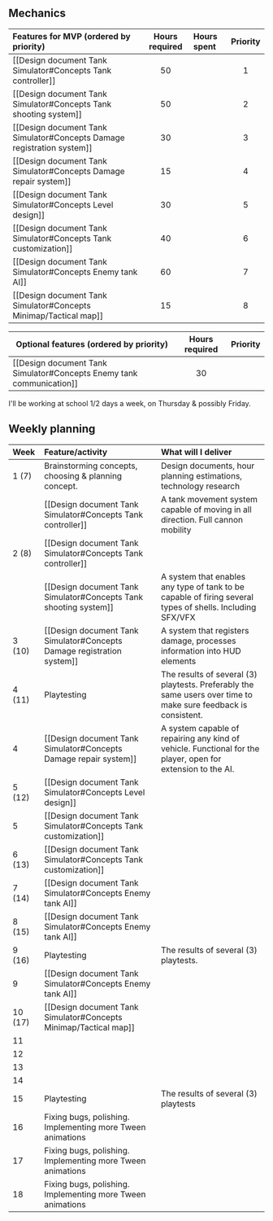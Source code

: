 ## Mechanics
| **Features for MVP (ordered by priority)**                             | **Hours required** | **Hours spent** | **Priority** |
|:---------------------------------------------------------------------- |:------------------:|:--------------- |:------------:|
| [[Design document Tank Simulator#Concepts Tank controller]]            |         50         |                 |      1       |
| [[Design document Tank Simulator#Concepts Tank shooting system]]       |         50         |                 |      2       |
| [[Design document Tank Simulator#Concepts Damage registration system]] |         30         |                 |      3       |
| [[Design document Tank Simulator#Concepts Damage repair system]]       |         15         |                 |      4       |
| [[Design document Tank Simulator#Concepts Level design]]               |         30         |                 |      5       |
| [[Design document Tank Simulator#Concepts Tank customization]]         |         40         |                 |      6       |
| [[Design document Tank Simulator#Concepts Enemy tank AI]]              |         60           |                 |    7          |
| [[Design document Tank Simulator#Concepts Minimap/Tactical map]]       |         15         |                 |      8       |

| **Optional features (ordered by priority)**                          | **Hours required** | Priority |
| -------------------------------------------------------------------- |:------------------:|:--------:|
| [[Design document Tank Simulator#Concepts Enemy tank communication]] |         30         |          |

I'll be working at school 1/2 days a week, on Thursday & possibly Friday.

## Weekly planning
| Week    | Feature/activity                                                       | What will I deliver                                                                                            |
|:------- |:---------------------------------------------------------------------- |:-------------------------------------------------------------------------------------------------------------- |
| 1 (7)   | Brainstorming concepts, choosing & planning concept.                   | Design documents, hour planning estimations, technology research                                               |
|         | [[Design document Tank Simulator#Concepts Tank controller]]            | A tank movement system capable of moving in all direction. Full cannon mobility                                |
| 2 (8)   | [[Design document Tank Simulator#Concepts Tank controller]]            |                                                                                                                |
|         | [[Design document Tank Simulator#Concepts Tank shooting system]]       | A system that enables any type of tank to be capable of firing several types of shells. Including SFX/VFX      |
| 3 (10)  | [[Design document Tank Simulator#Concepts Damage registration system]] | A system that registers damage, processes information into HUD elements                                        |
| 4 (11)  | Playtesting                                                            | The results of several (3) playtests. Preferably the same users over time to make sure feedback is consistent. |
| 4       | [[Design document Tank Simulator#Concepts Damage repair system]]       | A system capable of repairing any kind of vehicle. Functional for the player, open for extension to the AI.    |
| 5  (12) | [[Design document Tank Simulator#Concepts Level design]]               |                                                                                                                |
| 5       | [[Design document Tank Simulator#Concepts Tank customization]]         |                                                                                                                |
| 6  (13) | [[Design document Tank Simulator#Concepts Tank customization]]         |                                                                                                                |
| 7  (14) | [[Design document Tank Simulator#Concepts Enemy tank AI]]              |                                                                                                                |
| 8  (15) | [[Design document Tank Simulator#Concepts Enemy tank AI]]              |                                                                                                                |
| 9  (16) | Playtesting                                                            | The results of several (3) playtests.                                                                          |
| 9       | [[Design document Tank Simulator#Concepts Enemy tank AI]]              |                                                                                                                |
| 10 (17) |  [[Design document Tank Simulator#Concepts Minimap/Tactical map]]                                                                      |                                                                                                                |
| 11      |                                                                        |                                                                                                                |
| 12      |                                                                        |                                                                                                                |
| 13      |                                                                        |                                                                                                                |
| 14      |                                                                        |                                                                                                                |
| 15      | Playtesting                                                            | The results of several (3) playtests                                                                           |
| 16      | Fixing bugs, polishing. Implementing more Tween animations             |                                                                                                                |
| 17      | Fixing bugs, polishing. Implementing more Tween animations             |                                                                                                                |
| 18      | Fixing bugs, polishing. Implementing more Tween animations             |                                                                                                                |
